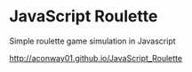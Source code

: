 # JavaScript Roulette
Simple roulette game simulation in Javascript

http://aconway01.github.io/JavaScript_Roulette
